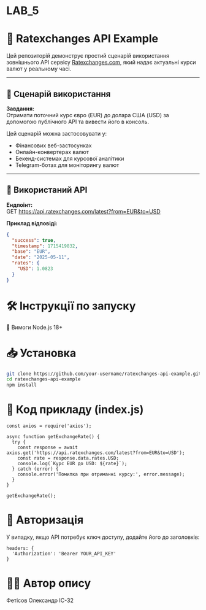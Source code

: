 #                   LAB_5 
# 💱 Ratexchanges API Example

Цей репозиторій демонструє простий сценарій використання зовнішнього API сервісу [Ratexchanges.com](https://www.ratexchanges.com), який надає актуальні курси валют у реальному часі.

---

## 📌 Сценарій використання

**Завдання:**  
Отримати поточний курс євро (EUR) до долара США (USD) за допомогою публічного API та вивести його в консоль.

Цей сценарій можна застосовувати у:

- Фінансових веб-застосунках
- Онлайн-конвертерах валют
- Бекенд-системах для курсової аналітики
- Telegram-ботах для моніторингу валют

---

## 🔗 Використаний API

**Ендпоінт:**  
GET https://api.ratexchanges.com/latest?from=EUR&to=USD

**Приклад відповіді:**
```json
{
  "success": true,
  "timestamp": 1715419832,
  "base": "EUR",
  "date": "2025-05-11",
  "rates": {
    "USD": 1.0823
  }
}
```

# 🛠️ Інструкції по запуску

🔧 Вимоги
Node.js 18+

# 📥 Установка
```bash
git clone https://github.com/your-username/ratexchanges-api-example.git
cd ratexchanges-api-example
npm install
```

# 📄 Код прикладу (index.js)
```
const axios = require('axios');

async function getExchangeRate() {
  try {
    const response = await axios.get('https://api.ratexchanges.com/latest?from=EUR&to=USD');
    const rate = response.data.rates.USD;
    console.log(`Курс EUR до USD: ${rate}`);
  } catch (error) {
    console.error('Помилка при отриманні курсу:', error.message);
  }
}

getExchangeRate();
```

# 🔐 Авторизація
У випадку, якщо API потребує ключ доступу, додайте його до заголовків:
```
headers: {
  'Authorization': 'Bearer YOUR_API_KEY'
}
```

# 🧑‍💻 Автор опису
Фетісов Олександр ІС-32



